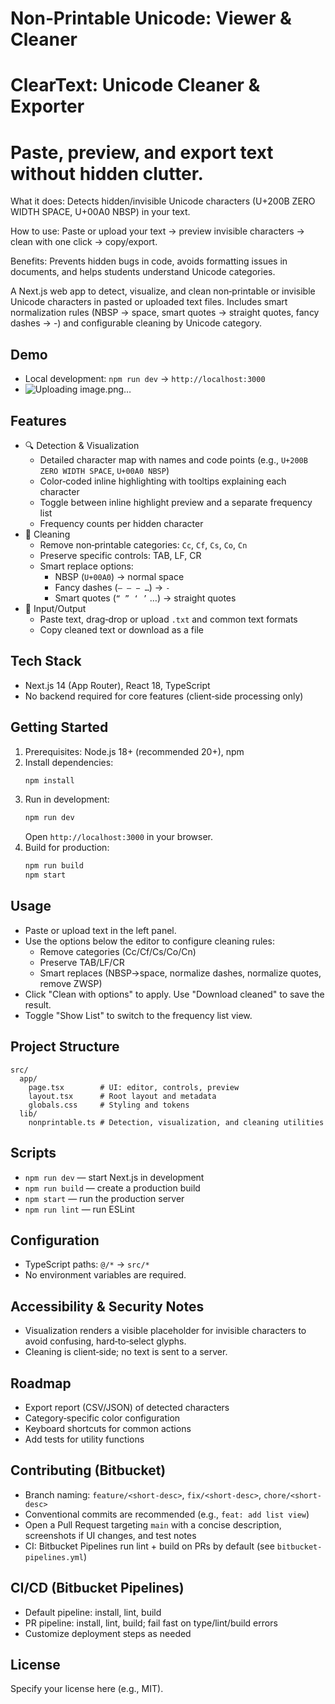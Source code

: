 # Non‑Printable Unicode: Viewer & Cleaner

# ClearText: Unicode Cleaner & Exporter
# Paste, preview, and export text without hidden clutter.

What it does:   Detects hidden/invisible Unicode characters (U+200B ZERO WIDTH SPACE, U+00A0 NBSP) in your text. 

How to use: Paste or upload your text → preview invisible characters → clean with one click → copy/export.

Benefits: Prevents hidden bugs in code, avoids formatting issues in documents, and helps students understand Unicode categories.

A Next.js web app to detect, visualize, and clean non‑printable or invisible Unicode characters in pasted or uploaded text files. Includes smart normalization rules (NBSP → space, smart quotes → straight quotes, fancy dashes → -) and configurable cleaning by Unicode category.

## Demo

- Local development: `npm run dev` → `http://localhost:3000`
- ![Uploading image.png…]()


## Features

- 🔍 Detection & Visualization
  - Detailed character map with names and code points (e.g., `U+200B ZERO WIDTH SPACE`, `U+00A0 NBSP`)
  - Color‑coded inline highlighting with tooltips explaining each character
  - Toggle between inline highlight preview and a separate frequency list
  - Frequency counts per hidden character
- 🧹 Cleaning
  - Remove non‑printable categories: `Cc`, `Cf`, `Cs`, `Co`, `Cn`
  - Preserve specific controls: TAB, LF, CR
  - Smart replace options:
    - NBSP (`U+00A0`) → normal space
    - Fancy dashes (`– — − …`) → `-`
    - Smart quotes (`“ ” ‘ ’` …) → straight quotes
- 📄 Input/Output
  - Paste text, drag‑drop or upload `.txt` and common text formats
  - Copy cleaned text or download as a file

## Tech Stack

- Next.js 14 (App Router), React 18, TypeScript
- No backend required for core features (client‑side processing only)

## Getting Started

1. Prerequisites: Node.js 18+ (recommended 20+), npm
2. Install dependencies:
   ```bash
   npm install
   ```
3. Run in development:
   ```bash
   npm run dev
   ```
   Open `http://localhost:3000` in your browser.
4. Build for production:
   ```bash
   npm run build
   npm start
   ```

## Usage

- Paste or upload text in the left panel.
- Use the options below the editor to configure cleaning rules:
  - Remove categories (Cc/Cf/Cs/Co/Cn)
  - Preserve TAB/LF/CR
  - Smart replaces (NBSP→space, normalize dashes, normalize quotes, remove ZWSP)
- Click "Clean with options" to apply. Use "Download cleaned" to save the result.
- Toggle "Show List" to switch to the frequency list view.

## Project Structure

```
src/
  app/
    page.tsx        # UI: editor, controls, preview
    layout.tsx      # Root layout and metadata
    globals.css     # Styling and tokens
  lib/
    nonprintable.ts # Detection, visualization, and cleaning utilities
```

## Scripts

- `npm run dev` — start Next.js in development
- `npm run build` — create a production build
- `npm start` — run the production server
- `npm run lint` — run ESLint

## Configuration

- TypeScript paths: `@/*` → `src/*`
- No environment variables are required.

## Accessibility & Security Notes

- Visualization renders a visible placeholder for invisible characters to avoid confusing, hard‑to‑select glyphs.
- Cleaning is client‑side; no text is sent to a server.

## Roadmap

- Export report (CSV/JSON) of detected characters
- Category‑specific color configuration
- Keyboard shortcuts for common actions
- Add tests for utility functions

## Contributing (Bitbucket)

- Branch naming: `feature/<short-desc>`, `fix/<short-desc>`, `chore/<short-desc>`
- Conventional commits are recommended (e.g., `feat: add list view`)
- Open a Pull Request targeting `main` with a concise description, screenshots if UI changes, and test notes
- CI: Bitbucket Pipelines run lint + build on PRs by default (see `bitbucket-pipelines.yml`)

## CI/CD (Bitbucket Pipelines)

- Default pipeline: install, lint, build
- PR pipeline: install, lint, build; fail fast on type/lint/build errors
- Customize deployment steps as needed

## License

Specify your license here (e.g., MIT). 
